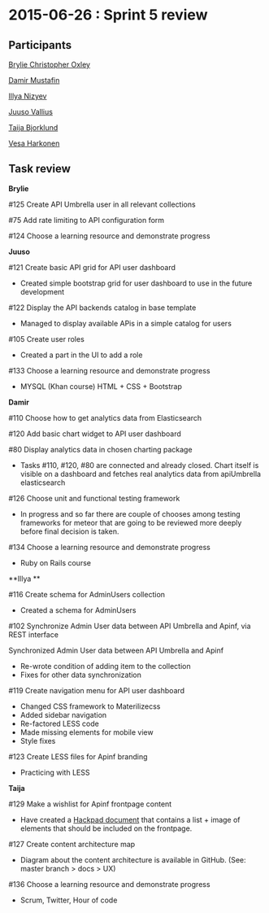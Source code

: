 # 2015-06-26 : Sprint 5 review

## Participants

[Brylie Christopher Oxley](https://www.openhub.net/accounts/brylie)

[Damir Mustafin](/ep/profile/mBLmVlL59Yq)

[Illya Nizyev](/ep/profile/w4lbdyiXvgi)

[Juuso Vallius](/ep/profile/zha0JkRDVaY)

[Taija Bjorklund](/ep/profile/qMJYdtOf8Ww)

[Vesa Harkonen](/ep/profile/mFT9pPj9CGy)

## Task review

**Brylie**

#125 Create API Umbrella user in all relevant collections

#75 Add rate limiting to API configuration form

#124 Choose a learning resource and demonstrate progress

**Juuso**

#121 Create basic API grid for API user dashboard

*   Created simple bootstrap grid for user dashboard to use in the future development

#122 Display the API backends catalog in base template

*   Managed to display available APis in a simple catalog for users

#105 Create user roles

*   Created a part in the UI to add a role

#133 Choose a learning resource and demonstrate progress

*   MYSQL (Khan course) HTML + CSS + Bootstrap 

**Damir**

 #110 Choose how to get analytics data from Elasticsearch

 #120 Add basic chart widget to API user dashboard

 #80 Display analytics data in chosen charting package

*    Tasks #110, #120, #80 are connected and already closed. Chart itself is visible on a dashboard and fetches real analytics data from apiUmbrella elasticsearch

 #126 Choose unit and functional testing framework

*    In progress and so far there are couple of chooses among testing frameworks for meteor that are going to be reviewed more deeply before final decision is taken.

 #134 Choose a learning resource and demonstrate progress

*    Ruby on Rails course

**Illya **

#116 Create schema for AdminUsers collection

*   Created a schema for AdminUsers

#102 Synchronize Admin User data between API Umbrella and Apinf, via REST interface

Synchronized Admin User data between API Umbrella and Apinf

*   Re-wrote condition of adding item to the collection
*   Fixes for other data synchronization

#119 Create navigation menu for API user dashboard

*   Changed CSS framework to Materilizecss
*   Added sidebar navigation
*   Re-factored LESS code
*   Made missing elements for mobile view
*   Style fixes

#123 Create LESS files for Apinf branding

*   Practicing with LESS

**Taija**

#129 Make a wishlist for Apinf frontpage content

*   Have created a [Hackpad document](/APInf-frontpage-CVfSbN1cMk2) that contains a list + image of elements that should be included on the frontpage.

#127 Create content architecture map

*   Diagram about the content architecture is available in GitHub. (See: master branch > docs > UX)

#136 Choose a learning resource and demonstrate progress

*   Scrum, Twitter, Hour of code